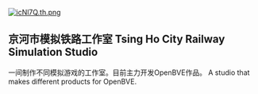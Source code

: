  [![icNl7Q.th.png](https://avatars.githubusercontent.com/u/126050420?s=96&v=4)](https://avatars.githubusercontent.com/u/126050420?s=96&v=4)
## 京河市模拟铁路工作室 Tsing Ho City Railway Simulation Studio

 一间制作不同模拟游戏的工作室。目前主力开发OpenBVE作品。
 A studio that makes different products for OpenBVE.
